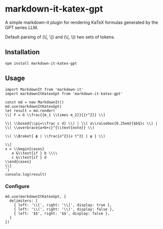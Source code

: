 # markdown-it-katex-gpt

A simple markdown-it plugin for rendering KaTeX formulas generated by the GPT series LLM.

Default parsing of (\\[, \\]) and (\\(, \\)) two sets of tokens.

## Installation

```
npm install markdown-it-katex-gpt
```

## Usage

```
import MarkdownIt from 'markdown-it'
import markdownItKatexGpt from 'markdown-it-katex-gpt'
```

```
const md = new MarkdownIt()
md.use(markdownItKatexGpt)
let result = md.render(`
\\[ F = G \\frac{{m_1 \\times m_2}}{{r^2}} \\]

\\( \\boxed{\\pi=\\frac c d} \\) | \\( a\\raisebox{0.25em}{$b$}c \\) | \\( \\overbrace{a+b+c}^{\\text{note}} \\)

\\( \\Braket{ ϕ | \\frac{∂^2}{∂ t^2} | ψ } \\)

\\[
x = \\begin{cases}
   a &\\text{if } b \\\\
   c &\\text{if } d
\\end{cases}
\\]
`)
console.log(result)
```

### Configure
```
md.use(markdownItKatexGpt, {
  delimiters: [
    { left: '\\[', right: '\\]', display: true },
    { left: '\\(', right: '\\)', display: false },
    { left: '$$', right: '$$', display: false },
  ]
})
```